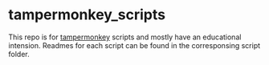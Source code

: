 # tampermonkey_scripts

This repo is for [tampermonkey](https://www.tampermonkey.net/) scripts and mostly have an educational intension. Readmes for each script can be found in the corresponsing script folder.
